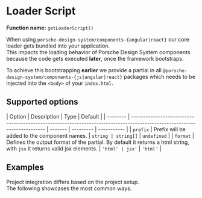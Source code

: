 # Loader Script

**Function name:** `getLoaderScript()`

When using `porsche-design-system/components-{angular|react}` our core loader gets bundled into your application.  
This impacts the loading behavior of Porsche Design System components because the code gets executed **later**, once the
framework bootstraps.

To achieve this bootstrapping **earlier** we provide a partial in all
`@porsche-design-system/components-{js|angular|react}` packages which needs to be injected into the `<body>` of your
`index.html`.

## Supported options

| Option   | Description                                                                                                              | Type    | Default   |
| -------- | ------------------------------------------------------------------------------------------------------------------------ | ------- | --------- | ----------- |
| `prefix` | Prefix will be added to the component names.                                                                             | `string | string[]` | `undefined` |
| `format` | Defines the output format of the partial. By default it returns a html string, with `jsx` it returns valid jsx elements. | `'html' | jsx'`     | `'html'`    |

## Examples

Project integration differs based on the project setup.  
The following showcases the most common ways.

<PartialDocs name="getLoaderScript" :params="params"></PartialDocs>

<script lang="ts">
import Vue from 'vue';
import Component from 'vue-class-component';

@Component
export default class Code extends Vue {
  public params = [
    { 
      value: ""
    },
    { 
      value: "{ prefix: 'my-prefix' }",
      comment: 'with custom prefix'
    },
    { 
      value: "{ prefix: ['my-prefix', 'another-prefix'] }",
      comment: 'with multiple custom prefixes'
    },
  ];
}
</script>
